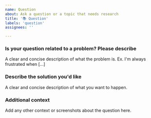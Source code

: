 ```yaml
---
name: Question
about: Ask a question or a topic that needs research
title: '📚 Question'
labels: 'question'
assignees: ''

---
```


### Is your question related to a problem? Please describe
A clear and concise description of what the problem is. Ex. I'm always frustrated when [...]

### Describe the solution you'd like
A clear and concise description of what you want to happen.

### Additional context
Add any other context or screenshots about the question here.